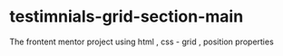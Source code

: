 # testimnials-grid-section-main
The frontent mentor project using html , css - grid , position properties
